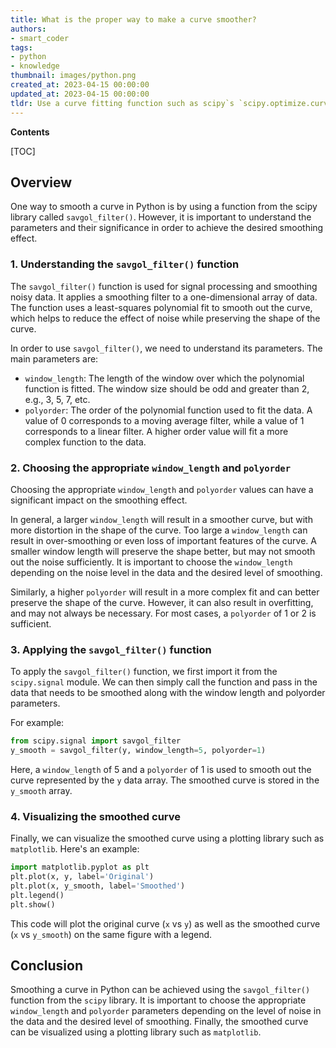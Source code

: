 ```yaml
---
title: What is the proper way to make a curve smoother?
authors:
- smart_coder
tags:
- python
- knowledge
thumbnail: images/python.png
created_at: 2023-04-15 00:00:00
updated_at: 2023-04-15 00:00:00
tldr: Use a curve fitting function such as scipy`s `scipy.optimize.curve\_fit` to find the best-fitting function to approximate the curve and plot the smoothed curve using this function.
---
```


**Contents**

[TOC]

## Overview
One way to smooth a curve in Python is by using a function from the scipy library called `savgol_filter()`. However, it is important to understand the parameters and their significance in order to achieve the desired smoothing effect.

### 1. Understanding the `savgol_filter()` function
The `savgol_filter()` function is used for signal processing and smoothing noisy data. It applies a smoothing filter to a one-dimensional array of data. The function uses a least-squares polynomial fit to smooth out the curve, which helps to reduce the effect of noise while preserving the shape of the curve.

In order to use `savgol_filter()`, we need to understand its parameters. The main parameters are:
- `window_length`: The length of the window over which the polynomial function is fitted. The window size should be odd and greater than 2, e.g., 3, 5, 7, etc.
- `polyorder`: The order of the polynomial function used to fit the data. A value of 0 corresponds to a moving average filter, while a value of 1 corresponds to a linear filter. A higher order value will fit a more complex function to the data. 

### 2. Choosing the appropriate `window_length` and `polyorder`
Choosing the appropriate `window_length` and `polyorder` values can have a significant impact on the smoothing effect. 

In general, a larger `window_length` will result in a smoother curve, but with more distortion in the shape of the curve. Too large a `window_length` can result in over-smoothing or even loss of important features of the curve. A smaller window length will preserve the shape better, but may not smooth out the noise sufficiently. It is important to choose the `window_length` depending on the noise level in the data and the desired level of smoothing.

Similarly, a higher `polyorder` will result in a more complex fit and can better preserve the shape of the curve. However, it can also result in overfitting, and may not always be necessary. For most cases, a `polyorder` of 1 or 2 is sufficient.

### 3. Applying the `savgol_filter()` function
To apply the `savgol_filter()` function, we first import it from the `scipy.signal` module. We can then simply call the function and pass in the data that needs to be smoothed along with the window length and polyorder parameters.

For example:
```python
from scipy.signal import savgol_filter
y_smooth = savgol_filter(y, window_length=5, polyorder=1)
```
Here, a `window_length` of 5 and a `polyorder` of 1 is used to smooth out the curve represented by the `y` data array. The smoothed curve is stored in the `y_smooth` array.

### 4. Visualizing the smoothed curve
Finally, we can visualize the smoothed curve using a plotting library such as `matplotlib`. Here's an example:
```python
import matplotlib.pyplot as plt
plt.plot(x, y, label='Original')
plt.plot(x, y_smooth, label='Smoothed')
plt.legend()
plt.show()
```
This code will plot the original curve (`x` vs `y`) as well as the smoothed curve (`x` vs `y_smooth`) on the same figure with a legend. 

## Conclusion
Smoothing a curve in Python can be achieved using the `savgol_filter()` function from the `scipy` library. It is important to choose the appropriate `window_length` and `polyorder` parameters depending on the level of noise in the data and the desired level of smoothing. Finally, the smoothed curve can be visualized using a plotting library such as `matplotlib`.
